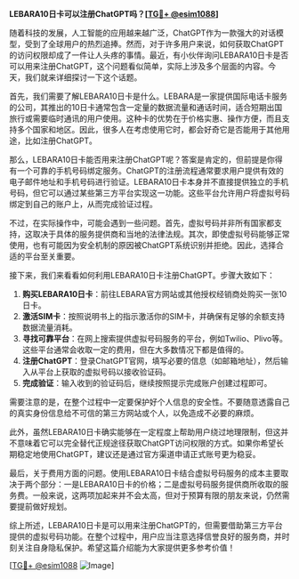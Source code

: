 **LEBARA10日卡可以注册ChatGPT吗？[[TG💪+ @esim1088](https://t.me/s/esim1088)]**

随着科技的发展，人工智能的应用越来越广泛，ChatGPT作为一款强大的对话模型，受到了全球用户的热烈追捧。然而，对于许多用户来说，如何获取ChatGPT的访问权限却成了一件让人头疼的事情。最近，有小伙伴询问LEBARA10日卡是否可以用来注册ChatGPT，这个问题看似简单，实际上涉及多个层面的内容。今天，我们就来详细探讨一下这个话题。

首先，我们需要了解LEBARA10日卡是什么。LEBARA是一家提供国际电话卡服务的公司，其推出的10日卡通常包含一定量的数据流量和通话时间，适合短期出国旅行或需要临时通讯的用户使用。这种卡的优势在于价格实惠、操作方便，而且支持多个国家和地区。因此，很多人在考虑使用它时，都会好奇它是否能用于其他用途，比如注册ChatGPT。

那么，LEBARA10日卡能否用来注册ChatGPT呢？答案是肯定的，但前提是你得有一个可靠的手机号码绑定服务。ChatGPT的注册流程通常要求用户提供有效的电子邮件地址和手机号码进行验证。LEBARA10日卡本身并不直接提供独立的手机号码，但它可以通过某些第三方平台实现这一功能。这些平台允许用户将虚拟号码绑定到自己的账户上，从而完成验证过程。

不过，在实际操作中，可能会遇到一些问题。首先，虚拟号码并非所有国家都支持，这取决于具体的服务提供商和当地的法律法规。其次，即使虚拟号码能够正常使用，也有可能因为安全机制的原因被ChatGPT系统识别并拒绝。因此，选择合适的平台至关重要。

接下来，我们来看看如何利用LEBARA10日卡注册ChatGPT。步骤大致如下：

1. **购买LEBARA10日卡**：前往LEBARA官方网站或其他授权经销商处购买一张10日卡。
2. **激活SIM卡**：按照说明书上的指示激活你的SIM卡，并确保有足够的余额支持数据流量消耗。
3. **寻找可靠平台**：在网上搜索提供虚拟号码服务的平台，例如Twilio、Plivo等。这些平台通常会收取一定的费用，但在大多数情况下都是值得的。
4. **注册ChatGPT**：登录ChatGPT官网，填写必要的信息（如邮箱地址），然后输入从平台上获取的虚拟号码以接收验证码。
5. **完成验证**：输入收到的验证码后，继续按照提示完成账户创建过程即可。

需要注意的是，在整个过程中一定要保护好个人信息的安全性。不要随意透露自己的真实身份信息给不可信的第三方网站或个人，以免造成不必要的麻烦。

此外，虽然LEBARA10日卡确实能够在一定程度上帮助用户绕过地理限制，但这并不意味着它可以完全替代正规途径获取ChatGPT访问权限的方式。如果你希望长期稳定地使用ChatGPT，建议还是通过官方渠道申请正式账号更为稳妥。

最后，关于费用方面的问题。使用LEBARA10日卡结合虚拟号码服务的成本主要取决于两个部分：一是LEBARA10日卡的价格；二是虚拟号码服务提供商所收取的服务费。一般来说，这两项加起来并不会太高，但对于预算有限的朋友来说，仍然需要提前做好规划。

综上所述，LEBARA10日卡是可以用来注册ChatGPT的，但需要借助第三方平台提供的虚拟号码功能。在整个过程中，用户应当注意选择信誉良好的服务商，并时刻关注自身隐私保护。希望这篇介绍能为大家提供更多参考价值！

[[TG💪+ @esim1088](https://t.me/s/esim1088) ![Image](https://i.postimg.cc/4NQfJmqS/Snipaste-2025-05-13-00-14-12.png)]